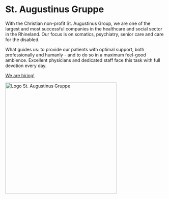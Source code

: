 # St. Augustinus Gruppe

With the Christian non-profit St. Augustinus Group, we are one of the largest and most successful companies in the healthcare and social sector in the Rhineland. Our focus is on somatics, psychiatry, senior care and care for the disabled.

What guides us: to provide our patients with optimal support, both professionally and humanly - and to do so in a maximum feel-good ambience. Excellent physicians and dedicated staff face this task with full devotion every day.

[We are hiring!](https://wirsuchenmenschen.de/?utm_source=github&utm_medium=profile)

<img src="https://www.st-augustinus-kliniken.de/typo3conf/ext/wcp/Resources/Public/Icons/logo/AK_logo_Gruppe.svg" width="350" alt="Logo St. Augustinus Gruppe">
